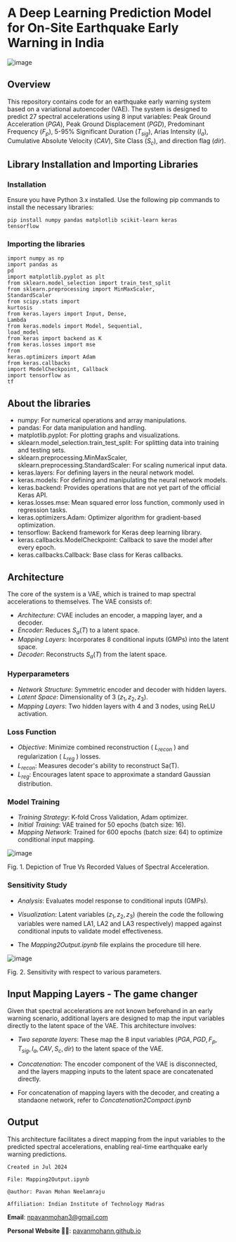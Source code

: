 # A Deep Learning Prediction Model for On-Site Earthquake Early Warning in India

![image](https://github.com/PavanMohanN/EEW_system_Variational/assets/65588614/7673bf77-604a-4b8a-9bcd-53fada23d96c)

## Overview

This repository contains code for an earthquake early warning system based on a variational autoencoder (VAE). The system is designed to predict 27 spectral accelerations using 8 input variables: Peak Ground Acceleration ($PGA$), Peak Ground Displacement ($PGD$), Predominant Frequency ($F_p$), 5-95% Significant Duration  ($T_{sig}$), Arias Intensity ($I_a$), Cumulative Absolute Velocity  ($CAV$), Site Class ($S_c$), and direction flag ($dir$). 

## Library Installation and Importing Libraries

### Installation

Ensure you have Python 3.x installed. Use the following pip commands to install the necessary libraries:

<code>pip install numpy pandas matplotlib scikit-learn keras tensorflow</code><br>

<h3> Importing the libraries </h3>

<code>import numpy as np</code><br>
<code>import pandas as pd</code><br>
<code>import matplotlib.pyplot as plt</code><br>
<code>from sklearn.model_selection import train_test_split</code><br>
<code>from sklearn.preprocessing import MinMaxScaler, StandardScaler</code><br>
<code>from scipy.stats import kurtosis</code><br>
<code>from keras.layers import Input, Dense, Lambda</code><br>
<code>from keras.models import Model, Sequential, load_model</code><br>
<code>from keras import backend as K</code><br>
<code>from keras.losses import mse</code><br>
<code>from keras.optimizers import Adam</code><br>
<code>from keras.callbacks import ModelCheckpoint, Callback</code><br>
<code>import tensorflow as tf</code><br>

## About the libraries

- numpy: For numerical operations and array manipulations.
- pandas: For data manipulation and handling.
- matplotlib.pyplot: For plotting graphs and visualizations.
- sklearn.model_selection.train_test_split: For splitting data into training and testing sets.
- sklearn.preprocessing.MinMaxScaler, sklearn.preprocessing.StandardScaler: For scaling numerical input data.
- keras.layers: For defining layers in the neural network model.
- keras.models: For defining and manipulating the neural network models.
- keras.backend: Provides operations that are not yet part of the official Keras API.
- keras.losses.mse: Mean squared error loss function, commonly used in regression tasks.
- keras.optimizers.Adam: Optimizer algorithm for gradient-based optimization.
- tensorflow: Backend framework for Keras deep learning library.
- keras.callbacks.ModelCheckpoint: Callback to save the model after every epoch.
- keras.callbacks.Callback: Base class for Keras callbacks.

## Architecture

The core of the system is a VAE, which is trained to map spectral accelerations to themselves. The VAE consists of:
- *Architecture*: CVAE includes an encoder, a mapping layer, and a decoder.
- *Encoder*: Reduces $S_a(T)$ to a latent space.
- *Mapping Layers*: Incorporates 8 conditional inputs (GMPs) into the latent space.
- *Decoder*: Reconstructs $S_a(T)$ from the latent space.

### Hyperparameters

- *Network Structure*: Symmetric encoder and decoder with hidden layers.
- *Latent Space*: Dimensionality of 3 ($z_1, z_2, z_3$).
- *Mapping Layers*: Two hidden layers with 4 and 3 nodes, using ReLU activation.

### Loss Function

- *Objective*: Minimize combined reconstruction ( $L_{recon}$ ) and regularization ( $L_{reg}$ ) losses.
- $L_{recon}$: Measures decoder's ability to reconstruct Sa(T).
- $L_{reg}$: Encourages latent space to approximate a standard Gaussian distribution.

### Model Training

- *Training Strategy*: K-fold Cross Validation, Adam optimizer.
- *Initial Training*: VAE trained for 50 epochs (batch size: 16).
- *Mapping Network*: Trained for 600 epochs (batch size: 64) to optimize conditional input mapping.

![image](https://github.com/PavanMohanN/EEW_system_Variational/assets/65588614/0cb249d7-d8ba-4903-9195-d13aa7cce51a)


Fig. 1. Depiction of True Vs Recorded Values of Spectral Acceleration.

### Sensitivity Study

- *Analysis*: Evaluates model response to conditional inputs (GMPs).
- *Visualization*: Latent variables ($z_1, z_2, z_3$) (herein the code the following variables were named LA1, LA2 and LA3 respectively) mapped against conditional inputs to validate model effectiveness.

- The *Mapping2Output.ipynb* file explains the procedure till here.

![image](https://github.com/PavanMohanN/EEW_system_Variational/assets/65588614/9f1ca449-893b-4a17-a289-038fb3b17f9f)

Fig. 2. Sensitivity with respect to various parameters.

## Input Mapping Layers - The game changer
Given that spectral accelerations are not known beforehand in an early warning scenario, additional layers are designed to map the input variables directly to the latent space of the VAE. This architecture involves:
- *Two separate layers*: These map the 8 input variables ($PGA, PGD, F_p, T_{sig}, {I_a}, CAV, S_c, dir$) to the latent space of the VAE.
- *Concatenation*: The encoder component of the VAE is disconnected, and the layers mapping inputs to the latent space are concatenated directly.

- For concatenation of mapping layers with the decoder, and creating a standaone network, refer to *Concatenation2Compact.ipynb*

## Output

This architecture facilitates a direct mapping from the input variables to the predicted spectral accelerations, enabling real-time earthquake early warning predictions.

`Created in Jul 2024`

`File: Mapping2Output.ipynb`

`@author: Pavan Mohan Neelamraju`

`Affiliation: Indian Institute of Technology Madras`

**Email**: npavanmohan3@gmail.com

**Personal Website 🔴🔵**: [pavanmohann.github.io](https://pavanmohann.github.io/)
